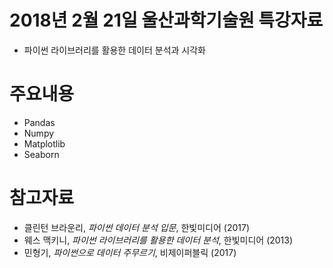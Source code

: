 # 2018년 2월 21일 울산과학기술원 특강자료
- 파이썬 라이브러리를 활용한 데이터 분석과 시각화
# 주요내용
- Pandas
- Numpy
- Matplotlib
- Seaborn
# 참고자료
- 클린턴 브라운리, *파이썬 데이터 분석 입문*, 한빛미디어 (2017)
- 웨스 맥키니, *파이썬 라이브러리를 활용한 데이터 분석*, 한빛미디어 (2013)
- 민형기, *파이썬으로 데이터 주무르기*, 비제이퍼블릭 (2017) 
   
